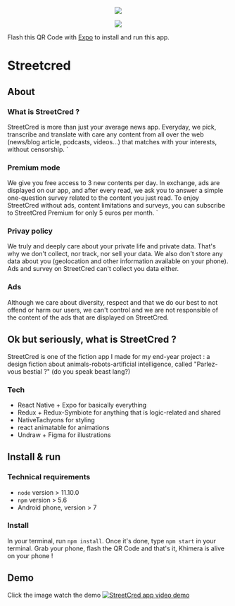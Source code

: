 <p align="center">
<img src="https://i.imgur.com/OP2AKAI.png" />
</p>

<p align="center">
<img src="https://i.imgur.com/BQllQ4B.png" />
</p>

Flash this QR Code with [Expo](https://play.google.com/store/apps/details?id=host.exp.exponent&hl=fr) to install and run this app.


# Streetcred

## About

### What is StreetCred ?
StreetCred is more than just your average news app.
Everyday, we pick, transcribe and translate with care any content from all over the web (news/blog article, podcasts, videos...) that matches with your interests, without censorship.
        `
### Premium mode
We give you free access to 3 new contents per day. In exchange, ads are displayed on our app, and after every read, we ask you to answer a simple one-question  survey related to the content you just read.
To enjoy StreetCred without ads, content limitations and surveys, you can subscribe to StreetCred Premium for only 5 euros per month.
        `
### Privay policy
We truly and deeply care about your private life and private data. That's why we don't collect, nor track, nor sell your data. We also don't store any data about you (geolocation and other information available on your phone). Ads and survey on StreetCred can't collect you data either.


### Ads
Although we care about diversity, respect and that we do our best to not offend or harm our users, we can't control and we are not responsible of the content of the ads that are displayed on StreetCred.

## Ok but seriously, what is StreetCred ?

StreetCred is one of the fiction app I made for my end-year project : a design fiction about animals-robots-artificial intelligence, called "Parlez-vous bestial ?" (do you speak beast lang?)

### Tech

* React Native + Expo for basically everything
* Redux + Redux-Symbiote for anything that is logic-related and shared
* NativeTachyons for styling
* react animatable for animations
* Undraw + Figma for illustrations


## Install & run

### Technical requirements

* `node` version > 11.10.0
* `npm` version > 5.6
* Android phone, version > 7

### Install
In your terminal, run `npm install`.
Once it's done, type `npm start` in your terminal.
Grab your phone, flash the QR Code and that's it, Khimera is alive on your phone !

## Demo
Click the image watch the demo
[![StreetCred app video demo](https://img.youtube.com/vi/yZ_TauoxBVU/0.jpg)](https://www.youtube.com/watch?v=yZ_TauoxBVU) 
